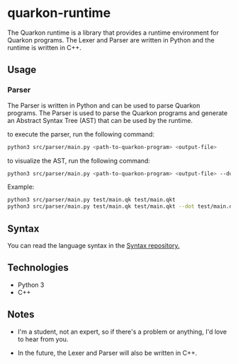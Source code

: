 # quarkon-runtime

The Quarkon runtime is a library that provides a runtime environment for Quarkon programs. The Lexer and  Parser are written in Python and the runtime is written in C++.

## Usage

### Parser

The Parser is written in Python and can be used to parse Quarkon programs. The Parser is used to parse the Quarkon programs and generate an Abstract Syntax Tree (AST) that can be used by the runtime.

to execute the parser, run the following command:

```bash
python3 src/parser/main.py <path-to-quarkon-program> <output-file>
```

to visualize the AST, run the following command:

```bash
python3 src/parser/main.py <path-to-quarkon-program> <output-file> --dot <output-dot-file>
```

Example:

```bash
python3 src/parser/main.py test/main.qk test/main.qkt
python3 src/parser/main.py test/main.qk test/main.qkt --dot test/main.dot
```

## Syntax

You can read the language syntax in the [Syntax repository.](https://github.com/shazogg/quarkon)

## Technologies

- Python 3
- C++

## Notes

- I'm a student, not an expert, so if there's a problem or anything, I'd love to hear from you.

- In the future, the Lexer and Parser will also be written in C++.
